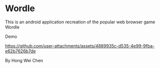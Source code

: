# Wordle
This is an android application recreation of the popular web browser game Wordle

Demo

https://github.com/user-attachments/assets/4889935c-d535-4e99-9fba-e62b7626b7de

By Hong Wei Chen
